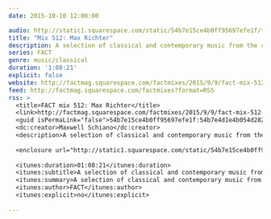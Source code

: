 ```yaml
---
date: 2015-10-10 12:00:00

audio: http://static1.squarespace.com/static/54b7e15ce4b0ff95697efe1f/t/55f055f2e4b042c5b62f868a/1441814118957/FACT+Mix+512+-+Max+Richter+%28Sep+%2715%29.mp3
title: "Mix 512: Max Richter"
description: A selection of classical and contemporary music from the composer of SLEEP.
series: FACT
genre: music/classical
duration: '1:08:21'
explicit: false
website: http://factmag.squarespace.com/factmixes/2015/9/9/fact-mix-512-max-richter
feed: http://factmag.squarespace.com/factmixes?format=RSS
rss: >
  <title>FACT mix 512: Max Richter</title>
  <link>http://factmag.squarespace.com/factmixes/2015/9/9/fact-mix-512-max-richter</link>
  <guid isPermaLink="false">54b7e15ce4b0ff95697efe1f:54b7e4d1e4b054d2822cd18f:55f0557ce4b0b791f20b4187</guid>
  <dc:creator>Maxwell Schiano</dc:creator>
  <description>A selection of classical and contemporary music from the composer of SLEEP.</description>
  
  <enclosure url="http://static1.squarespace.com/static/54b7e15ce4b0ff95697efe1f/t/55f055f2e4b042c5b62f868a/1441814118957/FACT+Mix+512+-+Max+Richter+%28Sep+%2715%29.mp3" length="164056691" type="audio/mpeg" />
  
  <itunes:duration>01:08:21</itunes:duration>
  <itunes:subtitle>A selection of classical and contemporary music from the composer of SLEEP.</itunes:subtitle>
  <itunes:summary>A selection of classical and contemporary music from the composer of SLEEP.</itunes:summary>
  <itunes:author>FACT</itunes:author>
  <itunes:explicit>no</itunes:explicit>
  
---
```

